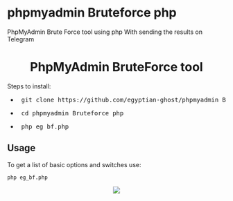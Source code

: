 # phpmyadmin Bruteforce php
PhpMyAdmin Brute Force tool using php
  With sending the results on Telegram
<h1 align="center">
  PhpMyAdmin BruteForce tool
</h1>

Steps to install:
- <pre> git clone https://github.com/egyptian-ghost/phpmyadmin_Bruteforce_php.git </pre>
- <pre> cd phpmyadmin_Bruteforce_php </pre>
- <pre> php eg_bf.php </pre>


Usage
----

To get a list of basic options and switches use:

    php eg_bf.php


<div align="center">
  <a href="https://github.com/egyptian-ghost/">
    <img src="https://forthebadge.com/images/badges/made-with-php.svg" />
  </a>
</div>
